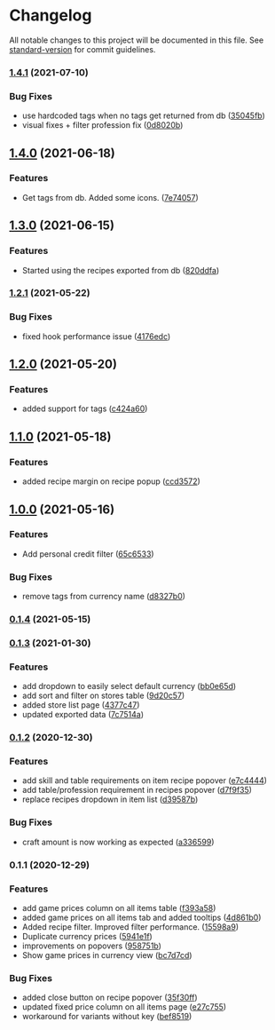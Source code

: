 # Changelog

All notable changes to this project will be documented in this file. See [standard-version](https://github.com/conventional-changelog/standard-version) for commit guidelines.

### [1.4.1](https://github.com/PedroFonseca/ecodump/compare/v1.4.0...v1.4.1) (2021-07-10)


### Bug Fixes

* use hardcoded tags when no tags get returned from db ([35045fb](https://github.com/PedroFonseca/ecodump/commit/35045fb0a7f3902bcf47b558be7560ebd0ee2138))
* visual fixes + filter profession fix ([0d8020b](https://github.com/PedroFonseca/ecodump/commit/0d8020b7479d4f725c2583a774aec1ad26d225f3))

## [1.4.0](https://github.com/PedroFonseca/ecodump/compare/v1.3.0...v1.4.0) (2021-06-18)


### Features

* Get tags from db. Added some icons. ([7e74057](https://github.com/PedroFonseca/ecodump/commit/7e74057fd9db6a5cadb0940a3746aa1efc15958b))

## [1.3.0](https://github.com/PedroFonseca/ecodump/compare/v1.2.1...v1.3.0) (2021-06-15)


### Features

* Started using the recipes exported from db ([820ddfa](https://github.com/PedroFonseca/ecodump/commit/820ddfa1b6f1e384a833c02907471fbe3272e5ce))

### [1.2.1](https://github.com/PedroFonseca/ecodump/compare/v1.2.0...v1.2.1) (2021-05-22)


### Bug Fixes

* fixed hook performance issue ([4176edc](https://github.com/PedroFonseca/ecodump/commit/4176edcb5d39e8152c68205343c5a9dccec797e4))

## [1.2.0](https://github.com/PedroFonseca/ecodump/compare/v1.1.0...v1.2.0) (2021-05-20)


### Features

* added support for tags ([c424a60](https://github.com/PedroFonseca/ecodump/commit/c424a60f7df33eb53c3695ebd68a0a8185a1161c))

## [1.1.0](https://github.com/PedroFonseca/ecodump/compare/v1.0.0...v1.1.0) (2021-05-18)


### Features

* added recipe margin on recipe popup ([ccd3572](https://github.com/PedroFonseca/ecodump/commit/ccd3572aa5473daae425fbad3e49c2269c1478db))

## [1.0.0](https://github.com/PedroFonseca/ecodump/compare/v0.1.4...v1.0.0) (2021-05-16)


### Features

* Add personal credit filter ([65c6533](https://github.com/PedroFonseca/ecodump/commit/65c6533ff938f6e3423662609d7697aadfcabf1c))


### Bug Fixes

* remove tags from currency name ([d8327b0](https://github.com/PedroFonseca/ecodump/commit/d8327b0b2c97d7569ec9524848416503139180bb))

### [0.1.4](https://github.com/PedroFonseca/ecodump/compare/v0.1.3...v0.1.4) (2021-05-15)

### [0.1.3](https://github.com/PedroFonseca/ecodump/compare/v0.1.2...v0.1.3) (2021-01-30)


### Features

* add dropdown to easily select default currency ([bb0e65d](https://github.com/PedroFonseca/ecodump/commit/bb0e65dee351c18dd2ff9b0130b5729fe0f8ba33))
* add sort and filter on stores table ([9d20c57](https://github.com/PedroFonseca/ecodump/commit/9d20c570e4073aba08172526f66b19987f33d49c))
* added store list page ([4377c47](https://github.com/PedroFonseca/ecodump/commit/4377c4700045b21bf426ffd97a82c82423130ef7))
* updated exported data ([7c7514a](https://github.com/PedroFonseca/ecodump/commit/7c7514a3c8b719ee770fd997ea4db4adc7a1df44))

### [0.1.2](https://github.com/PedroFonseca/ecodump/compare/v0.1.1...v0.1.2) (2020-12-30)


### Features

* add skill and table requirements on item recipe popover ([e7c4444](https://github.com/PedroFonseca/ecodump/commit/e7c44444b991c7c1c133b3202522775fadc6bd0d))
* add table/profession requirement in recipes popover ([d7f9f35](https://github.com/PedroFonseca/ecodump/commit/d7f9f35c67e4c5ce37d2301dbb0e0913a6dc2317))
* replace recipes dropdown in item list ([d39587b](https://github.com/PedroFonseca/ecodump/commit/d39587bc891ecde8bd2c264a7bc57b9ef9f1fc15))


### Bug Fixes

* craft amount is now working as expected ([a336599](https://github.com/PedroFonseca/ecodump/commit/a336599128bb63b71f1d82cd377fa7b8c1e6e8d5))

### 0.1.1 (2020-12-29)


### Features

* add game prices column on all items table ([f393a58](https://github.com/PedroFonseca/ecodump/commit/f393a5867914a906b008276f8124faa4c4f017e5))
* added game prices on all items tab and added tooltips ([4d861b0](https://github.com/PedroFonseca/ecodump/commit/4d861b0a92a0f4532e992daf95d411f6babee44c))
* Added recipe filter. Improved filter performance. ([15598a9](https://github.com/PedroFonseca/ecodump/commit/15598a9847cdeabc0d3f0706ca82d6480a076c1e))
* Duplicate currency prices ([5941e1f](https://github.com/PedroFonseca/ecodump/commit/5941e1fd70a704e092a64d92a602f2d02dcef26c))
* improvements on popovers ([958751b](https://github.com/PedroFonseca/ecodump/commit/958751b20d6a63f0fcede0cf0549f7efe7669481))
* Show game prices in currency view ([bc7d7cd](https://github.com/PedroFonseca/ecodump/commit/bc7d7cd1e4161cf0ff0eb3177eb73477882edd64))


### Bug Fixes

* added close button on recipe popover ([35f30ff](https://github.com/PedroFonseca/ecodump/commit/35f30ffe38f5996c1c1ca2f26b1909a9c1e100c2))
* updated fixed price column on all items page ([e27c755](https://github.com/PedroFonseca/ecodump/commit/e27c755ef59fe088836fa0750a9263e2e344625b))
* workaround for variants without key ([bef8519](https://github.com/PedroFonseca/ecodump/commit/bef8519be5ae231f51eb92980a0d78b89baae759))
